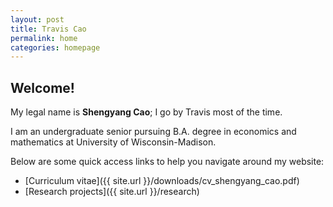 ```yaml
---
layout: post
title: Travis Cao
permalink: home
categories: homepage
---
```


## Welcome!

My legal name is **Shengyang Cao**; I go by Travis most of the time.

I am an undergraduate senior pursuing B.A. degree in economics and mathematics at University of Wisconsin-Madison.

Below are some quick access links to help you navigate around my website:  

* [Curriculum vitae]({{ site.url }}/downloads/cv_shengyang_cao.pdf)
* [Research projects]({{ site.url }}/research)
